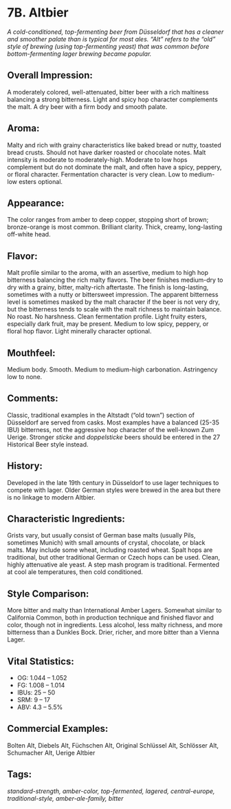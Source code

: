 # 7B. Altbier

_A cold-conditioned, top-fermenting beer from Düsseldorf that has a cleaner and smoother palate than is typical for most ales. “Alt” refers to the “old” style of brewing (using top-fermenting yeast) that was common before bottom-fermenting lager brewing became popular._

## Overall Impression: 

A moderately colored, well-attenuated, bitter beer with a rich maltiness balancing a strong bitterness. Light and spicy hop character complements the malt. A dry beer with a firm body and smooth palate.

## Aroma: 

Malty and rich with grainy characteristics like baked bread or nutty, toasted bread crusts. Should not have darker roasted or chocolate notes. Malt intensity is moderate to moderately-high. Moderate to low hops complement but do not dominate the malt, and often have a spicy, peppery, or floral character. Fermentation character is very clean. Low to medium-low esters optional. 

## Appearance: 

The color ranges from amber to deep copper, stopping short of brown; bronze-orange is most common. Brilliant clarity. Thick, creamy, long-lasting off-white head.

## Flavor: 

Malt profile similar to the aroma, with an assertive, medium to high hop bitterness balancing the rich malty flavors. The beer finishes medium-dry to dry with a grainy, bitter, malty-rich aftertaste. The finish is long-lasting, sometimes with a nutty or bittersweet impression. The apparent bitterness level is sometimes masked by the malt character if the beer is not very dry, but the bitterness tends to scale with the malt richness to maintain balance. No roast. No harshness. Clean fermentation profile. Light fruity esters, especially dark fruit, may be present. Medium to low spicy, peppery, or floral hop flavor. Light minerally character optional.

## Mouthfeel: 

Medium body. Smooth. Medium to medium-high carbonation. Astringency low to none.

## Comments: 

Classic, traditional examples in the Altstadt (“old town”) section of Düsseldorf are served from casks. Most examples have a balanced (25-35 IBU) bitterness, not the aggressive hop character of the well-known Zum Uerige. Stronger _sticke_ and _doppelsticke_ beers should be entered in the 27 Historical Beer style instead.

## History: 

Developed in the late 19th century in Düsseldorf to use lager techniques to compete with lager. Older German styles were brewed in the area but there is no linkage to modern Altbier.

## Characteristic Ingredients: 

Grists vary, but usually consist of German base malts (usually Pils, sometimes Munich) with small amounts of crystal, chocolate, or black malts. May include some wheat, including roasted wheat. Spalt hops are traditional, but other traditional German or Czech hops can be used. Clean, highly attenuative ale yeast. A step mash program is traditional. Fermented at cool ale temperatures, then cold conditioned.

## Style Comparison: 

More bitter and malty than International Amber Lagers. Somewhat similar to California Common, both in production technique and finished flavor and color, though not in ingredients. Less alcohol, less malty richness, and more bitterness than a Dunkles Bock. Drier, richer, and more bitter than a Vienna Lager.

## Vital Statistics:	

- OG:	1.044 – 1.052
- FG:	1.008 – 1.014
- IBUs:	25 – 50	
- SRM:	9 – 17	
- ABV:	4.3 – 5.5%

## Commercial Examples: 

Bolten Alt, Diebels Alt, Füchschen Alt, Original Schlüssel Alt, Schlösser Alt, Schumacher Alt, Uerige Altbier

## Tags: 

_standard-strength, amber-color, top-fermented, lagered, central-europe, traditional-style, amber-ale-family, bitter_
